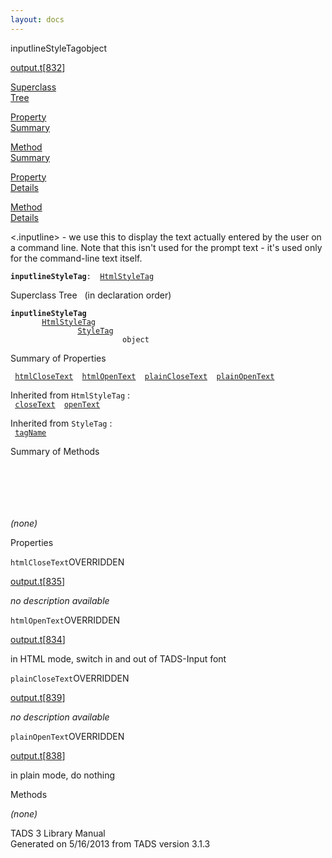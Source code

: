```yaml
---
layout: docs
---
```

<span class="title">inputlineStyleTag</span><span class="type">object</span>

[output.t](../file/output.t.html)\[[832](../source/output.t.html#832)\]

[Superclass  
Tree](#_SuperClassTree_)

[Property  
Summary](#_PropSummary_)

[Method  
Summary](#_MethodSummary_)

[Property  
Details](#_Properties_)

[Method  
Details](#_Methods_)

<div class="fdesc">

\<.inputline\> - we use this to display the text actually entered by the
user on a command line. Note that this isn't used for the prompt text -
it's used only for the command-line text itself.

**`inputlineStyleTag`**` :   `[`HtmlStyleTag`](../object/HtmlStyleTag.html)

</div>

<span id="_SuperClassTree_"></span>

<div class="mjhd">

<span class="hdln">Superclass Tree</span>   (in declaration order)

</div>

**`inputlineStyleTag`**  
`         `[`HtmlStyleTag`](../object/HtmlStyleTag.html)  
`                 `[`StyleTag`](../object/StyleTag.html)  
`                         object`  
<span id="_PropSummary_"></span>

<div class="mjhd">

<span class="hdln">Summary of Properties</span>  

</div>

` `[`htmlCloseText`](#htmlCloseText)`  `[`htmlOpenText`](#htmlOpenText)`  `[`plainCloseText`](#plainCloseText)`  `[`plainOpenText`](#plainOpenText)`  `

Inherited from `HtmlStyleTag` :  
` `[`closeText`](../object/HtmlStyleTag.html#closeText)`  `[`openText`](../object/HtmlStyleTag.html#openText)`  `

Inherited from `StyleTag` :  
` `[`tagName`](../object/StyleTag.html#tagName)`  `

<span id="_MethodSummary_"></span>

<div class="mjhd">

<span class="hdln">Summary of Methods</span>  

</div>

` `

` `

` `

*(none)* <span id="_Properties_"></span>

<div class="mjhd">

<span class="hdln">Properties</span>  

</div>

<span id="htmlCloseText"></span>

`htmlCloseText`<span class="rem">OVERRIDDEN</span>

[output.t](../file/output.t.html)\[[835](../source/output.t.html#835)\]

<div class="desc">

*no description available*

</div>

<span id="htmlOpenText"></span>

`htmlOpenText`<span class="rem">OVERRIDDEN</span>

[output.t](../file/output.t.html)\[[834](../source/output.t.html#834)\]

<div class="desc">

in HTML mode, switch in and out of TADS-Input font

</div>

<span id="plainCloseText"></span>

`plainCloseText`<span class="rem">OVERRIDDEN</span>

[output.t](../file/output.t.html)\[[839](../source/output.t.html#839)\]

<div class="desc">

*no description available*

</div>

<span id="plainOpenText"></span>

`plainOpenText`<span class="rem">OVERRIDDEN</span>

[output.t](../file/output.t.html)\[[838](../source/output.t.html#838)\]

<div class="desc">

in plain mode, do nothing

</div>

<span id="_Methods_"></span>

<div class="mjhd">

<span class="hdln">Methods</span>  

</div>

*(none)*

<div class="ftr">

TADS 3 Library Manual  
Generated on 5/16/2013 from TADS version 3.1.3

</div>
